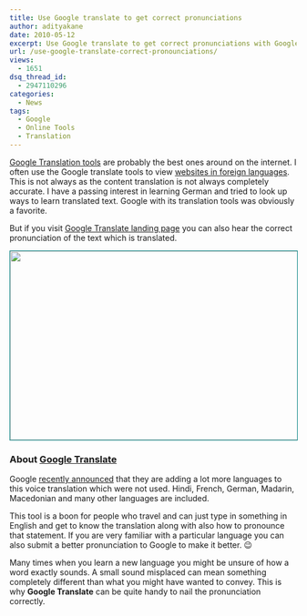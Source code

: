 ```yaml
---
title: Use Google translate to get correct pronunciations
author: adityakane
date: 2010-05-12
excerpt: Use Google translate to get correct pronunciations with Google Translate webpage which not only translates words into different languages but also allows you to listen to the correct pronunciation.
url: /use-google-translate-correct-pronounciations/
views:
  - 1651
dsq_thread_id:
  - 2947110296
categories:
  - News
tags:
  - Google
  - Online Tools
  - Translation
---
```

[Google Translation tools][1] are probably the best ones around on the internet. I often use the Google translate tools to view [websites in foreign languages][2]. This is not always as the content translation is not always completely accurate. I have a passing interest in learning German and tried to look up ways to learn translated text. Google with its translation tools was obviously a favorite.

But if you visit <a href="http://translate.google.com" onclick="_gaq.push(['_trackEvent', 'outbound-article', 'http://translate.google.com', 'Google Translate landing page']);" >Google Translate landing page</a> you can also hear the correct pronunciation of the text which is translated.

<p style="text-align: center;">
  <a rel="attachment wp-att-24907" href="http://devilsworkshop.org/use-google-translate-correct-pronounciations/google_translate_voice/"><img class="aligncenter size-full wp-image-24907" style="border: 1px solid teal;" title="google_translate_voice" src="http://cdn.devilsworkshop.org/files/2010/05/google_translate_voice.png" alt="" width="550" height="332" /></a>
</p>

### **About <a href="http://translate.google.com/" onclick="_gaq.push(['_trackEvent', 'outbound-article', 'http://translate.google.com/', 'Google Translate']);" >Google Translate</a>**

Google <a href="http://googletranslate.blogspot.com/2010/05/giving-voice-to-more-languages-on.html" onclick="_gaq.push(['_trackEvent', 'outbound-article', 'http://googletranslate.blogspot.com/2010/05/giving-voice-to-more-languages-on.html', 'recently announced']);" >recently announced</a> that they are adding a lot more languages to this voice translation which were not used. Hindi, French, German, Madarin, Macedonian and many other languages are included.

This tool is a boon for people who travel and can just type in something in English and get to know the translation along with also how to pronounce that statement. If you are very familiar with a particular language you can also submit a better pronunciation to Google to make it better. 😉

Many times when you learn a new language you might be unsure of how a word exactly sounds. A small sound misplaced can mean something completely different than what you might have wanted to convey. This is why **Google Translate** can be quite handy to nail the pronunciation correctly.

 [1]: http://devilsworkshop.org/google-translator-toolkit-adding-human-touch-to-machine-translations/ "Google Translation tools"
 [2]: http://devilsworkshop.org/new-translate-bar-for-websites/
